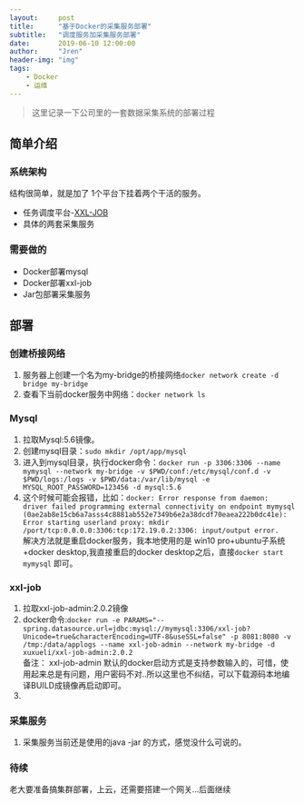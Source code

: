 ```yaml
---
layout:     post
title:      "基于Docker的采集服务部署"
subtitle:   "调度服务加采集服务部署"
date:       2019-06-10 12:00:00
author:     "Jren"
header-img: "img"
tags:
    - Docker
    - 运维
---
```

> 这里记录一下公司里的一套数据采集系统的部署过程

## 简单介绍

### 系统架构
结构很简单，就是加了 1个平台下挂着两个干活的服务。
*   任务调度平台-[XXL-JOB](http://www.xuxueli.com/xxl-job/#/)
*   具体的两套采集服务
### 需要做的
*   Docker部署mysql
*   Docker部署xxl-job
*   Jar包部署采集服务

## 部署
### 创建桥接网络
1.  服务器上创建一个名为my-bridge的桥接网络`docker network create -d bridge my-bridge`
2.  查看下当前docker服务中网络：`docker network ls`
### Mysql
1.  拉取Mysql:5.6镜像。
2.  创建mysql目录：`sudo mkdir /opt/app/mysql`
3.  进入到mysql目录，执行docker命令：`docker run -p 3306:3306 --name mymysql --network my-bridge -v $PWD/conf:/etc/mysql/conf.d -v $PWD/logs:/logs -v $PWD/data:/var/lib/mysql -e MYSQL_ROOT_PASSWORD=123456 -d mysql:5.6`
4.  这个时候可能会报错，比如：`docker: Error response from daemon: driver failed programming external connectivity on endpoint mymysql (0ae2ab8e15cb6a7asss4c8881ab552e7349b6e2a38dcdf70eaea222b0dc41e): Error starting userland proxy: mkdir /port/tcp:0.0.0.0:3306:tcp:172.19.0.2:3306: input/output error.`<br>解决方法就是重启docker服务，我本地使用的是 win10 pro+ubuntu子系统+docker desktop,我直接重启的docker desktop之后，直接`docker start mymysql` 即可。
### xxl-job
1.  拉取xxl-job-admin:2.0.2镜像
2.  docker命令:`docker run -e PARAMS="--spring.datasource.url=jdbc:mysql://mymysql:3306/xxl-job?Unicode=true&characterEncoding=UTF-8&useSSL=false" -p 8081:8080 -v /tmp:/data/applogs --name xxl-job-admin --network my-bridge -d xuxueli/xxl-job-admin:2.0.2` <br> 备注： xxl-job-admin 默认的docker启动方式是支持参数输入的，可惜，使用起来总是有问题，用户密码不对..所以这里也不纠结，可以下载源码本地编译BUILD成镜像再启动即可。
3.  
### 采集服务
1.  采集服务当前还是使用的java -jar 的方式，感觉没什么可说的。

### 待续

老大要准备搞集群部署，上云，还需要搭建一个网关...后面继续